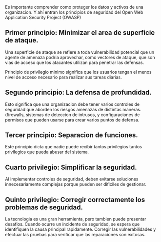 Es importante comprender como proteger los datos y activos de una organizacion. Y ahí entran los principios de seguridad del Open Web Application Security Project (OWASP) 

## Primer principio: Minimizar el area de superficie de ataque. 

Una superficie de ataque se refiere a toda vulnerabilidad potencial que un agente de amenaza podria aprovechar, como vectores de ataque, que son vias de acceso que los atacantes utilizan para penetrar las defensas. 

Principio de privilegio minimo significa que los usuarios tengan el menos nivel de acceso necesario para realizar sus tareas diarias. 

## Segundo principio: La defensa de profundidad. 

Esto significa que una organizacion debe tener varios controles de seguridad que aborden los riesgos  amenazas de distintas maneras. (firewalls, sistemas de deteccion de intrusos, y configuraciones de permisos que pueden usarse para crear varios puntos de defensa. 

## Tercer principio: Separacion de funciones. 

Este principio dicta que nadie puede recibir tantos privilegios tantos privilegios que pueda abusar del sistema. 

## Cuarto privilegio: Simplificar la seguridad. 

Al implementar controles de seguridad, deben evitarse soluciones innecesariamente complejas porque pueden ser dificiles de gestionar. 

## Quinto privilegio: Corregir correctamente los problemas de seguridad.

La tecnologia es una gran herramienta, pero tambien puede presentar desafios. Cuando ocurre un incidente de seguridad, se espera que identifiquen la causa principal rapidamente. Corregir las vulnerabilidades y efectuar las pruebas para verificar que las reparaciones son exitosas. 
